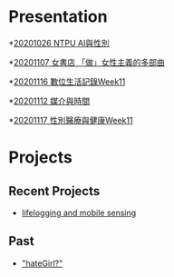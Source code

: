 # Presentation
*[20201026 NTPU AI與性別]()

*[20201107 女書店 「做」女性主義的多部曲]()

*[20201116 數位生活記錄Week11](https://docs.google.com/presentation/d/e/2PACX-1vSGkpMY0XCuclgfHuuxQ8tPVdxWUUR9f9FNimVWTzijYMkh1u1zAbFVjMVEnGR-aZ9yZuOEQbLznW7I/pub?start=false&loop=false&delayms=3000)

*[20201112 媒介與時間]()

*[20201117 性別醫療與健康Week11](https://docs.google.com/presentation/d/e/2PACX-1vT1uyZgVgU6LKAHBp851BQHcf-vVrPQH9c_rdjsQACn35AL7IUTLecw3nh3As5chw8ngmQlkv2rfjID/pub?start=false&loop=false&delayms=3000)
# Projects

## Recent Projects
* [lifelogging and mobile sensing]()

## Past
* ["hateGirl?"]()


